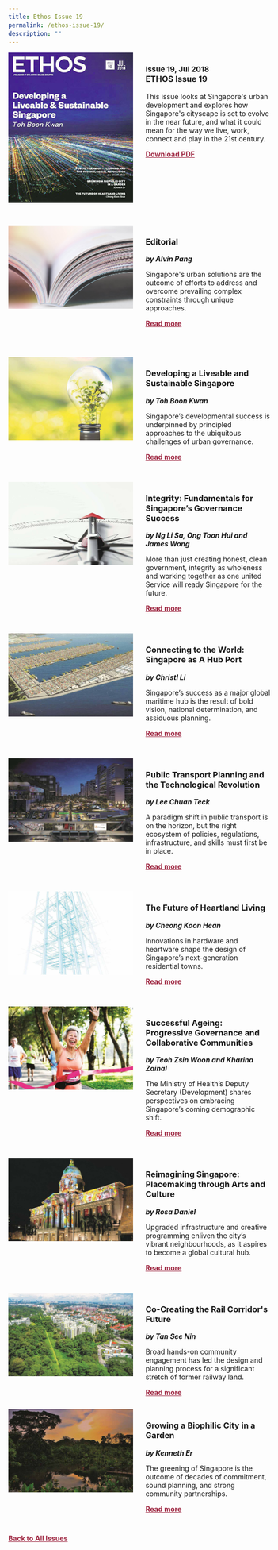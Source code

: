 ```yaml
---
title: Ethos Issue 19
permalink: /ethos-issue-19/
description: ""
---
```

<style>

.back a
{
	color: #9f2943;
	font-weight: bold;
	}
	
 .cat
    {
        font-size: 15px;
    }

.text
{
	width: 50%;
}	
	
.img1 img
{
margin-top:25px;	
}	
	
.img img
{
margin-top:15px;	
}		
	
.button1 a
{
	color: #9f2943;
	font-weight:bold;
}
	

.grid-container {
	display: grid;
	grid-template-columns: 50% 50%;
	grid-column-gap: 5%;
	margin-bottom: 5%;
	}	
	
@media only screen and (max-width: 600px) {
	.grid-container {
		display: block;
	}
}	
</style>


<div class="grid-container">
	<div><img src="/images/Ethos_Thumbnails_Cover/ethosissue19.jpg"></div>
	<div>
		<h3><span class="cat">Issue 19, Jul 2018</span><br>
		ETHOS Issue 19
		</h3>
		<p>This issue looks at Singapore's urban development and explores how Singapore's cityscape is set to evolve in the near future, and what it could mean for the way we live, work, connect and play in the 21st century.</p>
		<div class="button1"><a target="_blank" href="https://file.go.gov.sg/ethos-issue-19.pdf">Download PDF</a></div>
	</div>
</div>
<br>
<div class="grid-container">
	<div><img src="/images/Landing_Banner_Images/tile_editorial.jpg"></div>
	<div>
		<h3>Editorial</h3>
		<b><i>by Alvin Pang</i></b>
		<p>Singapore's urban solutions are the outcome of efforts to address and overcome prevailing complex constraints through unique approaches.</p>
		<div class="button1"><a href="/ethos-issue-19/editorial/">Read more</a></div>
	</div>
</div>
<br>
<br>
<div class="grid-container">
	<div><img src="/images/Cropped_images/Ethos_Issue_19/19_Teaser_Developing_Liveable&amp;Sustainable_Singapore.jpg"></div>
	<div>
		<h3>Developing a Liveable and Sustainable Singapore</h3>
		<b><i>by Toh Boon Kwan</i></b>
		<p>Singapore’s developmental success is underpinned by principled approaches to the ubiquitous challenges of urban governance.</p>
		<div class="button1"><a href="/ethos-issue-19/developing-a-liveable-and-sustainable-singapore/">Read more</a></div>
	</div>
</div>
<br>

<div class="grid-container">
	<div><img src="/images/Cropped_images/Ethos_Issue_19/19_Teaser_Integrity_Fundamentals_for_Singapore's_Governance_Success.jpg"></div>
	<div>
		<h3>Integrity: Fundamentals for Singapore’s Governance Success</h3>
		<b><i>by Ng Li Sa, Ong Toon Hui and James Wong</i></b>
		<p>More than just creating honest, clean government, integrity as wholeness and working together as one united Service will ready Singapore for the future.</p>
		<div class="button1"><a href="/ethos-issue-19/integrity-fundamentals-for-singapores-governance-success/">Read more</a></div>
	</div>
</div>

<br>

<div class="grid-container">
	<div><img src="/images/Cropped_images/Ethos_Issue_19/19_Teaser_Connecting_to_the_World_Singapore_Hub.jpg"></div>
	<div>
		<h3>Connecting to the World: Singapore as A Hub Port</h3>
		<b><i>by Christl Li</i></b>
		<p>Singapore’s success as a major global maritime hub is the result of bold vision, national determination, and assiduous planning.</p>
		<div class="button1"><a href="/ethos-issue-19/connecting-to-the-world-singapore-as-a-hub-port/">Read more</a></div>
	</div>
</div>

<br>

<div class="grid-container">
	<div><img src="/images/Cropped_images/Ethos_Issue_19/19_Teaser_Public_Transport_Planning_and_Technological_Revolution.jpg"></div>
	<div>
		<h3>Public Transport Planning and the Technological Revolution</h3>
		<b><i>by Lee Chuan Teck</i></b>
		<p>A paradigm shift in public transport is on the horizon, but the right ecosystem of policies, regulations, infrastructure, and skills must first be in place.</p>
		<div class="button1"><a href="/ethos-issue-19/public-transport-planning-and-the-technological-revolution/">Read more</a></div>
	</div>
</div>

<br>

<div class="grid-container">
	<div><img src="/images/Cropped_images/Ethos_Issue_19/19_Teaser_The_Future_of_Heartland_Living.jpg"></div>
	<div>
		<h3>The Future of Heartland Living</h3>
		<b><i>by Cheong Koon Hean</i></b>
		<p>Innovations in hardware and heartware shape the design of Singapore’s next-generation residential towns.</p>
		<div class="button1"><a href="/ethos-issue-19/the-future-of-heartland-living/">Read more</a></div>
	</div>
</div>

<br>

<div class="grid-container">
	<div><img src="/images/Cropped_images/Ethos_Issue_19/19_Teaser_Successful_Ageing_Progressive_Governance_and_Collaborative_Communities.jpg"></div>
	<div>
		<h3>Successful Ageing: Progressive Governance and Collaborative Communities</h3>
		<b><i>by Teoh Zsin Woon and Kharina Zainal</i></b>
		<p>The Ministry of Health’s Deputy Secretary (Development) shares perspectives on embracing Singapore’s coming demographic shift.</p>
		<div class="button1"><a href="/ethos-issue-19/successful-ageing-progressive-governance-and-collaborative-communities/">Read more</a></div>
	</div>
</div>

<br>

<div class="grid-container">
	<div><img src="/images/Cropped_images/Ethos_Issue_19/19_Teaser_Reimagining_Singapore_Placemaking_through_Arts_and_Culture.jpg"></div>
	<div>
		<h3>Reimagining Singapore: Placemaking through Arts and Culture</h3>
		<b><i>by Rosa Daniel</i></b>
		<p>Upgraded infrastructure and creative programming enliven the city’s vibrant neighbourhoods, as it aspires to become a global cultural hub.</p>
		<div class="button1"><a href="/ethos-issue-19/reimagining-singapore-placemaking-through-arts-and-culture/">Read more</a></div>
	</div>
</div>

<br>

<div class="grid-container">
	<div><img src="/images/Cropped_images/Ethos_Issue_19/19_Teaser_CoCreating_The_Rail_Corridors_Future.jpg"></div>
	<div>
		<h3>Co-Creating the Rail Corridor's Future</h3>
		<b><i>by Tan See Nin</i></b>
		<p>Broad hands-on community engagement has led the design and planning process for a significant stretch of former railway land.</p>
		<div class="button1"><a href="/ethos-issue-19/co-creating-the-rail-corridors-future/">Read more</a></div>
	</div>
</div>

<div class="grid-container">
	<div><img src="/images/Cropped_images/Ethos_Issue_19/19_Teaser_Growing_a_Biophillic_City.jpg"></div>
	<div>
		<h3>Growing a Biophilic City in a Garden</h3>
		<b><i>by Kenneth Er</i></b>
		<p>The greening of Singapore is the outcome of decades of commitment, sound planning, and strong community partnerships.</p>
		<div class="button1"><a href="">Read more</a></div>
	</div>
</div>

<br>


<div class="back">
<a href="/all-issues/">Back to All Issues</a>
</div>